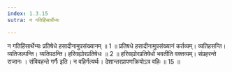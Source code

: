 ```yaml
---
index: 1.3.15
sutra: न गतिहिंसार्थेभ्यः

---
```

न गतिहिंसार्थेभ्यः प्रतिषेधे हसादीनामुपसंख्यानम् ॥ 1 ॥ प्रतिषधे हसादीनामुपसंख्यानं कर्तव्यम्। व्यतिहसन्ति। व्यतिजल्पन्ति। व्यतिपठन्ति। हरिवह्योरप्रतिषेधः ॥ 2 ॥ हरिवह्योरप्रतिषेधो भवतीति वक्तव्यम्। संप्रहरन्ते राजानः । संविवहन्ते गर्गैः इति। न वहिर्गत्यर्थः। देशान्तरप्रापणक्रियोऽत्र वहिः ॥ 15 ॥